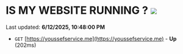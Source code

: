# IS MY WEBSITE RUNNING ? [![](https://img.shields.io/static/v1?label=Sponsor&message=%E2%9D%A4&logo=GitHub&color=%23fe8e86)](https://github.com/sponsors/Youssef-Lehmam)

Last updated: **6/12/2025, 10:48:00 PM**

- `GET` [https://youssefservice.me](https://youssefservice.me) - **Up** (202ms)
